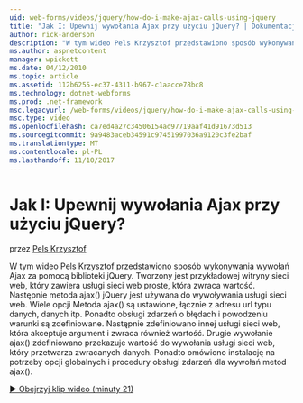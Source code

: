 ```yaml
---
uid: web-forms/videos/jquery/how-do-i-make-ajax-calls-using-jquery
title: "Jak I: Upewnij wywołania Ajax przy użyciu jQuery? | Dokumentacja firmy Microsoft"
author: rick-anderson
description: "W tym wideo Pels Krzysztof przedstawiono sposób wykonywania wywołań Ajax za pomocą biblioteki jQuery. Utworzono przykładowej witryny sieci web, która zawiera usługi sieci web proste, która zwraca..."
ms.author: aspnetcontent
manager: wpickett
ms.date: 04/12/2010
ms.topic: article
ms.assetid: 112b6255-ec37-4311-b967-c1aacce78bc8
ms.technology: dotnet-webforms
ms.prod: .net-framework
msc.legacyurl: /web-forms/videos/jquery/how-do-i-make-ajax-calls-using-jquery
msc.type: video
ms.openlocfilehash: ca7ed4a27c34506154ad97719aaf41d91673d513
ms.sourcegitcommit: 9a9483aceb34591c97451997036a9120c3fe2baf
ms.translationtype: MT
ms.contentlocale: pl-PL
ms.lasthandoff: 11/10/2017
---
```

<a name="how-do-i-make-ajax-calls-using-jquery"></a>Jak I: Upewnij wywołania Ajax przy użyciu jQuery?
====================
przez [Pels Krzysztof](https://twitter.com/chrispels)

W tym wideo Pels Krzysztof przedstawiono sposób wykonywania wywołań Ajax za pomocą biblioteki jQuery. Tworzony jest przykładowej witryny sieci web, który zawiera usługi sieci web proste, która zwraca wartość. Następnie metoda ajax() jQuery jest używana do wywoływania usługi sieci web. Wiele opcji Metoda ajax() są ustawione, łącznie z adresu url typu danych, danych itp. Ponadto obsługi zdarzeń o błędach i powodzeniu warunki są zdefiniowane. Następnie zdefiniowano innej usługi sieci web, która akceptuje argument i zwraca również wartość. Drugie wywołanie ajax() zdefiniowano przekazuje wartość do wywołania usługi sieci web, który przetwarza zwracanych danych. Ponadto omówiono instalację na potrzeby opcji globalnych i procedury obsługi zdarzeń dla wywołań metod ajax().

[&#9654; Obejrzyj klip wideo (minuty 21)](https://channel9.msdn.com/Blogs/ASP-NET-Site-Videos/how-do-i-make-ajax-calls-using-jquery)
